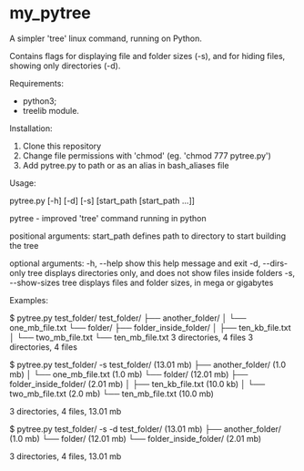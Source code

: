 # my_pytree
A simpler 'tree' linux command, running on Python.

Contains flags for displaying file and folder sizes (-s),
and for hiding files, showing only directories (-d).

Requirements:
- python3;
- treelib module.

Installation:
1. Clone this repository
2. Change file permissions with 'chmod' (eg. 'chmod 777 pytree.py')
3. Add pytree.py to path or as an alias in bash_aliases file

Usage:

pytree.py [-h] [-d] [-s] [start_path [start_path ...]]

pytree - improved 'tree' command running in python

positional arguments:
start_path        defines path to directory to start building the tree

optional arguments:
-h, --help        show this help message and exit 
-d, --dirs-only   tree displays directories only, and does not show files inside folders
-s, --show-sizes  tree displays files and folder sizes, in mega or gigabytes

Examples:

$ pytree.py test_folder/
test_folder/                                                                                                            ├── another_folder/                                                                                                     │   └── one_mb_file.txt                                                                                                 └── folder/                                                                                                                 ├── folder_inside_folder/                                                                                               │   ├── ten_kb_file.txt                                                                                                 │   └── two_mb_file.txt                                                                                                 └── ten_mb_file.txt                                                                                                                                                                                                                         3 directories, 4 files
3 directories, 4 files

$ pytree.py test_folder/ -s 
test_folder/ (13.01 mb)
├── another_folder/ (1.0 mb) 
│   └── one_mb_file.txt (1.0 mb) 
└── folder/ (12.01 mb) 
    ├── folder_inside_folder/ (2.01 mb) 
    │   ├── ten_kb_file.txt (10.0 kb) 
    │   └── two_mb_file.txt (2.0 mb) 
    └── ten_mb_file.txt (10.0 mb) 

3 directories, 4 files, 13.01 mb 

$ pytree.py test_folder/ -s -d 
test_folder/ (13.01 mb) 
├── another_folder/ (1.0 mb) 
└── folder/ (12.01 mb) 
    └── folder_inside_folder/ (2.01 mb) 

3 directories, 4 files, 13.01 mb
